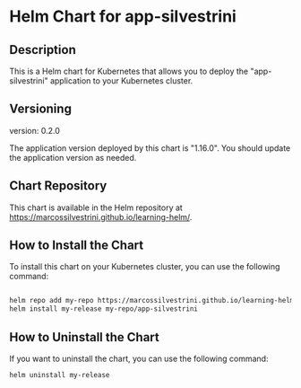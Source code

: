 # Helm Chart for app-silvestrini

## Description

This is a Helm chart for Kubernetes that allows you to deploy the "app-silvestrini" application to your Kubernetes cluster.

## Versioning

version: 0.2.0

The application version deployed by this chart is "1.16.0". You should update the application version as needed.

## Chart Repository

This chart is available in the Helm repository at https://marcossilvestrini.github.io/learning-helm/.

## How to Install the Chart

To install this chart on your Kubernetes cluster, you can use the following command:

```bash

helm repo add my-repo https://marcossilvestrini.github.io/learning-helm/
helm install my-release my-repo/app-silvestrini
```

## How to Uninstall the Chart

If you want to uninstall the chart, you can use the following command:

```bash
helm uninstall my-release
```
